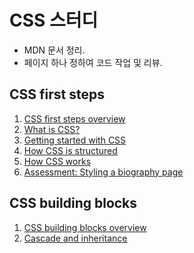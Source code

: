 # CSS 스터디

- MDN 문서 정리.
- 페이지 하나 정하여 코드 작업 및 리뷰.

## CSS first steps
1. [CSS first steps overview](mdn/1.%20CSS%20first%20steps/1.%20CSS%20first%20steps%20overview/)
2. [What is CSS?](mdn/1.%20CSS%20first%20steps/2.%20What%20is%20CSS%3F/)
3. [Getting started with CSS](mdn/1.%20CSS%20first%20steps/3.%20Getting%20started%20with%20CSS/)
4. [How CSS is structured](mdn/1.%20CSS%20first%20steps/4.%20How%20CSS%20is%20structured/)
5. [How CSS works](mdn/1.%20CSS%20first%20steps/5.%20How%20CSS%20works/)
6. [Assessment: Styling a biography page](mdn/1.%20CSS%20first%20steps/6.%20Assessment%3A%20Styling%20a%20biography%20page/)

## CSS building blocks
1. [CSS building blocks overview](mdn/2.%20CSS%20building%20blocks/1.%20CSS%20building%20blocks%20overview/)
2. [Cascade and inheritance](mdn/2.%20CSS%20building%20blocks/2.%20Cascade%20and%20inheritance/)